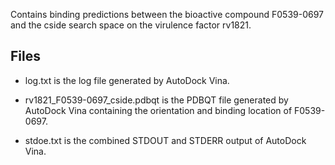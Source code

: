 Contains binding predictions between the bioactive compound F0539-0697 and the cside search space on the virulence factor rv1821.

## Files

- log.txt is the log file generated by AutoDock Vina.

- rv1821_F0539-0697_cside.pdbqt is the PDBQT file generated by AutoDock Vina containing the orientation and binding location of F0539-0697.

- stdoe.txt is the combined STDOUT and STDERR output of AutoDock Vina.

